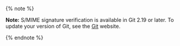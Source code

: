 {% note %}

**Note:** S/MIME signature verification is available in Git 2.19 or later. To update your version of Git, see the [Git](https://git-scm.com/downloads) website.

{% endnote %}
